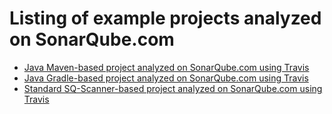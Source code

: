 # Listing of example projects analyzed on SonarQube.com

* [Java Maven-based project analyzed on SonarQube.com using Travis](https://github.com/SonarSource/sq-com_example_java-maven-travis)
* [Java Gradle-based project analyzed on SonarQube.com using Travis](https://github.com/SonarSource/sq-com_example_java-gradle-travis)
* [Standard SQ-Scanner-based project analyzed on SonarQube.com using Travis](https://github.com/SonarSource/sq-com_example_standard-sqscanner-travis)
